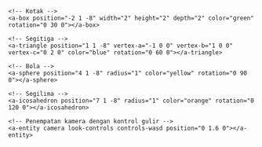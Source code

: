<!DOCTYPE html>
<html>
<head>
    <meta charset="utf-8">
    <title>Objek 3D dengan Kontrol Gulir</title>
    <script src="https://aframe.io/releases/1.2.0/aframe.min.js"></script>
    <script src="https://cdn.rawgit.com/donmccurdy/aframe-extras/v6.0.0/dist/aframe-extras.min.js"></script>
</head>
<body>
<a-scene>
    <!-- Tabung -->
    <a-cylinder position="-5 1 -8" height="2" radius="1" color="red" rotation="0 45 0"></a-cylinder>
    
    <!-- Kotak -->
    <a-box position="-2 1 -8" width="2" height="2" depth="2" color="green" rotation="0 30 0"></a-box>
    
    <!-- Segitiga -->
    <a-triangle position="1 1 -8" vertex-a="-1 0 0" vertex-b="1 0 0" vertex-c="0 2 0" color="blue" rotation="0 60 0"></a-triangle>
    
    <!-- Bola -->
    <a-sphere position="4 1 -8" radius="1" color="yellow" rotation="0 90 0"></a-sphere>
    
    <!-- Segilima -->
    <a-icosahedron position="7 1 -8" radius="1" color="orange" rotation="0 120 0"></a-icosahedron>

    <!-- Penempatan kamera dengan kontrol gulir -->
    <a-entity camera look-controls controls-wasd position="0 1.6 0"></a-entity>
</a-scene>
</body>
</html>
